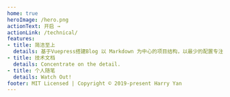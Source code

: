 ```yaml
---
home: true
heroImage: /hero.png
actionText: 开启 →
actionLink: /technical/
features:
- title: 简洁至上
  details: 基于Vuepress搭建Blog 以 Markdown 为中心的项目结构，以最少的配置专注于写作。
- title: 技术文档
  details: Concentrate on the detail.
- title: 个人随笔
  details: Watch Out!
footer: MIT Licensed | Copyright © 2019-present Harry Yan
---
```

